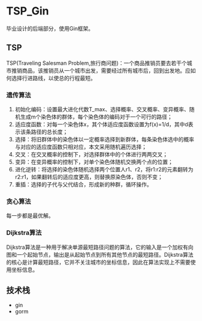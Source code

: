 # TSP_Gin

毕业设计的后端部分，使用Gin框架。

## TSP

TSP(Traveling Salesman Problem,旅行商问题)：一个商品推销员要去若干个城市推销商品，该推销员从一个城市出发，需要经过所有城市后，回到出发地。应如何选择行进路线，以使总的行程最短。

### 遗传算法

1. 初始化编码：设置最大进化代数T_max、选择概率、交叉概率、变异概率、随机生成m个染色体的群体，每个染色体的编码对于一个可行的路径；
2. 适应度函数：对每一个染色体x，其个体适应度函数设置为f(x)=1/d，其中d表示该条路径的总长度；
3. 选择：将旧群体中的染色体以一定概率选择到新群体，每条染色体选中的概率与对应的适应度函数只相对应，本文采用随机遍历选择；
4. 交叉：在交叉概率的控制下，对选择群体中的个体进行两两交叉；
5. 变异：在变异概率的控制下，对单个染色体随机交换两个点的位置；
6. 进化逆转：将选择的染色体随机选择两个位置人r1、r2，将r1:r2的元素翻转为r2:r1，如果翻转后的适应度更高，则替换原染色体，否则不变；
7. 重插：选择的子代与父代结合，形成新的种群，循环操作。

### 贪心算法

每一步都是最优解。

### Dijkstra算法

Dijkstra算法是一种用于解决单源最短路径问题的算法，它的输入是一个加权有向图和一个起始节点，输出是从起始节点到所有其他节点的最短路径。Dijkstra算法的核心是计算最短路径，它并不关注城市的坐标信息，因此在算法实现上不需要使用坐标信息。

## 技术栈

+ gin
+ gorm
